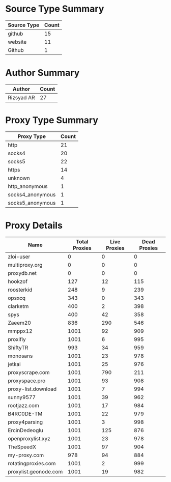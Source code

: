 # Source Type Summary

| Source Type | Count |
|-------------|-------|
| github | 15 |
| website | 11 |
| Github | 1 |


# Author Summary

| Author | Count |
|--------|-------|
| Rizsyad AR | 27 |


# Proxy Type Summary

| Proxy Type | Count |
|------------|-------|
| http | 21 |
| socks4 | 20 |
| socks5 | 22 |
| https | 14 |
| unknown | 4 |
| http_anonymous | 1 |
| socks4_anonymous | 1 |
| socks5_anonymous | 1 |


# Proxy Details

| Name | Total Proxies | Live Proxies | Dead Proxies |
|------|---------------|--------------|---------------|
| zloi-user | 0 | 0 | 0 |
| multiproxy.org | 0 | 0 | 0 |
| proxydb.net | 0 | 0 | 0 |
| hookzof | 127 | 12 | 115 |
| roosterkid | 248 | 9 | 239 |
| opsxcq | 343 | 0 | 343 |
| clarketm | 400 | 2 | 398 |
| spys | 400 | 42 | 358 |
| Zaeem20 | 836 | 290 | 546 |
| mmppx12 | 1001 | 92 | 909 |
| proxifly | 1001 | 6 | 995 |
| ShiftyTR | 993 | 34 | 959 |
| monosans | 1001 | 23 | 978 |
| jetkai | 1001 | 25 | 976 |
| proxyscrape.com | 1001 | 790 | 211 |
| proxyspace.pro | 1001 | 93 | 908 |
| proxy-list.download | 1001 | 7 | 994 |
| sunny9577 | 1001 | 39 | 962 |
| rootjazz.com | 1001 | 17 | 984 |
| B4RC0DE-TM | 1001 | 22 | 979 |
| proxy4parsing | 1001 | 3 | 998 |
| ErcinDedeoglu | 1001 | 125 | 876 |
| openproxylist.xyz | 1001 | 23 | 978 |
| TheSpeedX | 1001 | 97 | 904 |
| my-proxy.com | 978 | 94 | 884 |
| rotatingproxies.com | 1001 | 2 | 999 |
| proxylist.geonode.com | 1001 | 19 | 982 |
